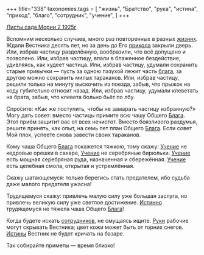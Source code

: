 +++
title="338"
taxonomies.tags = [
 "жизнь",
 "Братство",
 "рука",
 "истина",
 "приход",
 "благо",
 "сотрудник",
 "учение",
]
+++

[Листы сада Мории 2 1925г](/agni/1925)

Вспомним несколько случаев, много раз повторенных в разных [жизнях](/tags/жизнь). Ждали Вестника десять лет, но за день до Его [прихода](/tags/приход) закрыли дверь. Или, избрав частицу разделённую, вообразили, что всё допущено и позволено. Или, избрав частицу, впали в блаженное бездействие, удивляясь, как худеет частица. Или, избрав частицу, удумали сохранить старые привычки — пусть за одною пазухой лежит часть [блага](/tags/благо), за другою можно сохранить милых тараканов. Или, избрав частицу, решили только на минуту выскочить из поезда, забыв, что прыжок на ходу губительно относит назад. Или, избрав частицу, удумали клеветать на брата, забыв, что клевета больно бьёт по лбу.   

Спро́сите: «Как же поступить, чтобы не замарать частицу избранную?» Могу дать совет: вместо частицы примите всю чашу Общего [Блага](/tags/благо). Этот приём защитит вас от всех нечистот. Вместо боязливого раздумья, решите принять, как опыт, на семь лет план Общего [Блага](/tags/благо). Если совет Мой плох, успеете снова завести своих тараканов.   

Кому чаша Общего [Блага](/tags/благо) покажется тяжкою, тому скажу: [Учение](/tags/учение) не кедровые орешки в сахаре, [Учение](/tags/учение) не серебряные бирюльки. [Учение](/tags/учение) есть мощная серебряная руда, назначенная и сбережённая. [Учение](/tags/учение) есть целебная смола, открытая и устремлённая.   

Скажу шатающемуся: только берегись стать предателем, ибо судьба даже малого предателя ужасна!   

Трудящемуся скажу: привлечь малую силу уже большая заслуга, но привлечь великую силу уже светлое достижение. [Истинно](/tags/истина) трудящемуся не тяжела чаша Общего [Блага](/tags/благо)!   

Когда будете искать [сотрудников](/tags/сотрудник), не смущаясь ищите. [Руки](/tags/рука) рабочие могут скрывать Вестника; цвет кожи может быть от горних снегов. [Истины](/tags/истина) Вестник не будет кричать на базаре.   

Так собирайте приметы — время близко!   

